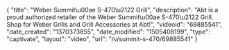 {
    "title": "Weber Summit\u00ae S-470\u2122 Grill",
    "description": "Abt is a proud authorized retailer of the Weber Summit\u00ae S-470\u2122 Grill. Shop for Weber Grills and Grill Accessories at Abt!",
    "videoid": "69885541",
    "date_created": "1370373855",
    "date_modified": "1505408199",
    "type": "captivate",
    "layout": "video",
    "url": "\/v\/summit-s-470\/69885541"
}